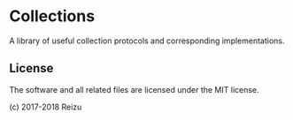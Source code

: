 # Collections

A library of useful collection protocols and corresponding implementations.

## License

The software and all related files are licensed under the MIT license.

(c) 2017-2018 Reizu
